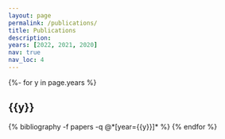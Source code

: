 ```yaml
---
layout: page
permalink: /publications/
title: Publications
description:
years: [2022, 2021, 2020]
nav: true
nav_loc: 4
---
```

<div class="publications">

<!-- all pubs sorted by year -->
{%- for y in page.years %}
  <h2 class="year">{{y}}</h2>
  {% bibliography -f papers -q @*[year={{y}}]* %}
{% endfor %}

</div>